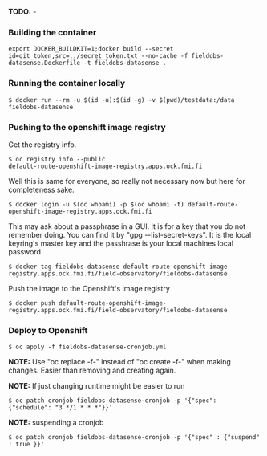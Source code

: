 **TODO:** -

### Building the container

    export DOCKER_BUILDKIT=1;docker build --secret id=git_token,src=../secret_token.txt --no-cache -f fieldobs-datasense.Dockerfile -t fieldobs-datasense .

### Running the container locally

    $ docker run --rm -u $(id -u):$(id -g) -v $(pwd)/testdata:/data fieldobs-datasense

### Pushing to the openshift image registry
Get the registry info.

    $ oc registry info --public
    default-route-openshift-image-registry.apps.ock.fmi.fi

Well this is same for everyone, so really not necessary now but here for completeness sake.

    $ docker login -u $(oc whoami) -p $(oc whoami -t) default-route-openshift-image-registry.apps.ock.fmi.fi

This may ask about a passphrase in a GUI. It is for a key that you do not remember doing. 
You can find it by "gpg --list-secret-keys". 
It is the local keyring's master key and the passhrase is your local machines local password.

    $ docker tag fieldobs-datasense default-route-openshift-image-registry.apps.ock.fmi.fi/field-observatory/fieldobs-datasense

Push the image to the Openshift's image registry

    $ docker push default-route-openshift-image-registry.apps.ock.fmi.fi/field-observatory/fieldobs-datasense

### Deploy to Openshift

    $ oc apply -f fieldobs-datasense-cronjob.yml

**NOTE:** Use "oc replace -f-" instead of "oc create -f-" when making changes. Easier than removing and creating again.

**NOTE:** If just changing runtime might be easier to run 

    $ oc patch cronjob fieldobs-datasense-cronjob -p '{"spec": {"schedule": "3 */1 * * *"}}'

**NOTE:** suspending a cronjob

    $ oc patch cronjob fieldobs-datasense-cronjob -p '{"spec" : {"suspend" : true }}'

